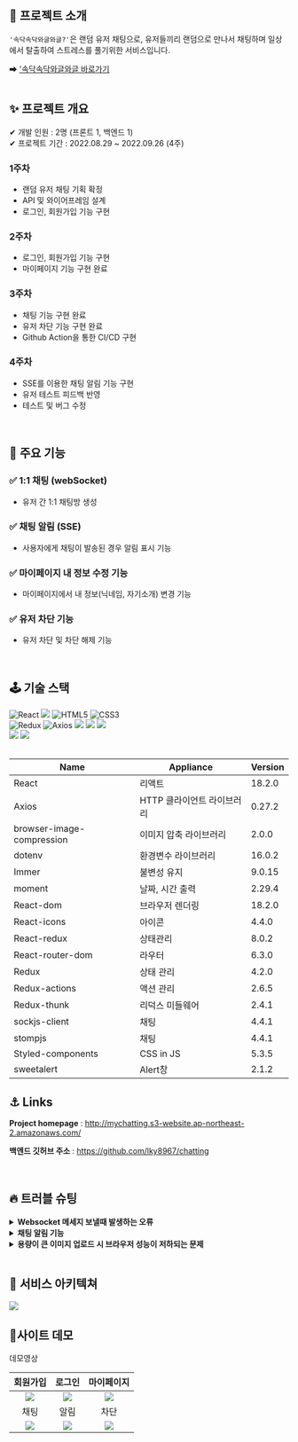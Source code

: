 ## 🤝 프로젝트 소개
`'속닥속닥와글와글?'`은 랜덤 유저 채팅으로, 유저들끼리 랜덤으로 만나서 채팅하며 일상에서 탈출하여 스트레스를 풀기위한 서비스입니다.<br/>

➡ ['속닥속닥와글와글 바로가기](http://mychatting.s3-website.ap-northeast-2.amazonaws.com/)  
<br/>

## ✨ 프로젝트 개요

✔ 개발 인원 : 2명 (프론트 1, 백엔드 1)
<br/>
✔ 프로젝트 기간 : 2022.08.29 ~ 2022.09.26 (4주)

### 1주차

- 랜덤 유저 채팅 기획 확정
- API 및 와이어프레임 설계
- 로그인, 회원가입 기능 구현 

### 2주차

- 로그인, 회원가입 기능 구현 
- 마이페이지 기능 구현 완료

### 3주차

- 채팅 기능 구현 완료
- 유저 차단 기능 구현 완료
- Github Action을 통한 CI/CD 구현

### 4주차

- SSE를 이용한 채팅 알림 기능 구현
- 유저 테스트 피드백 반영
- 테스트 및 버그 수정

<br/>

## 🔧 주요 기능
### ✅ 1:1 채팅 (webSocket)

- 유저 간 1:1 채팅방 생성

### ✅ 채팅 알림 (SSE)

- 사용자에게 채팅이 발송된 경우 알림 표시 기능

### ✅ 마이페이지 내 정보 수정 기능

- 마이페이지에서 내 정보(닉네임, 자기소개) 변경 기능

### ✅ 유저 차단 기능

- 유저 차단 및 차단 해제 기능

<br/>

## 🕹 기술 스택
<div display=flex>
<img alt="React" src ="https://img.shields.io/badge/React-61DAFB.svg?&style=for-the-badge&logo=React&logoColor=black"/>
<img src="https://img.shields.io/badge/javascript-F7DF1E?style=for-the-badge&logo=javascript&logoColor=black">
<img alt="HTML5" src ="https://img.shields.io/badge/HTML5-E34F26.svg?&style=for-the-badge&logo=HTML5&logoColor=white"/>
<img alt="CSS3" src ="https://img.shields.io/badge/CSS3-1572B6.svg?&style=for-the-badge&logo=CSS3&logoColor=white"/>
</div>
<div display=flex>
<img alt="Redux" src ="https://img.shields.io/badge/Redux-764ABC.svg?&style=for-the-badge&logo=Redux&logoColor=black"/>
<img alt="Axios" src ="https://img.shields.io/badge/Axios-6F02B5.svg?&style=for-the-badge&logo=Axios&logoColor=white"/>
<img src="https://img.shields.io/badge/Styled Components-F893D1?style=for-the-badge&logo=styledComponents&logoColor=white">
<img src="https://img.shields.io/badge/StompJS-008000?style=for-the-badge&logo=stompjs&logoColor=white">
<img src="https://img.shields.io/badge/SockJS-008000?style=for-the-badge&logo=sockjs&logoColor=white">
</div>
<div display=flex>
<img src="https://img.shields.io/badge/Github-000000?style=for-the-badge&logo=github&logoColor=white">
<img src="https://img.shields.io/badge/Github%20Actions-000000?style=for-the-badge&logo=github-actions&logoColor=white">
</div>

<br/>

| Name | Appliance | Version |
| --- | --- | --- |
| React | 리액트 | 18.2.0 |
| Axios | HTTP 클라이언트 라이브러리 | 0.27.2 |
| browser-image-compression | 이미지 압축 라이브러리 | 2.0.0 |
| dotenv | 환경변수 라이브러리 | 16.0.2 |
| Immer | 불변성 유지 | 9.0.15 |
| moment | 날짜, 시간 출력 |2.29.4|
| React-dom | 브라우저 렌더링 | 18.2.0 |
| React-icons | 아이콘 | 4.4.0 |
| React-redux | 상태관리 | 8.0.2 |
| React-router-dom | 라우터 | 6.3.0 |
| Redux | 상태 관리 | 4.2.0 |
| Redux-actions | 액션 관리 | 2.6.5 |
| Redux-thunk | 리덕스 미들웨어 |2.4.1 |
| sockjs-client | 채팅 |4.4.1|
| stompjs | 채팅 |4.4.1|
| Styled-components | CSS in JS | 5.3.5 |
| sweetalert | Alert창 | 2.1.2 |

## ⚓️ Links
**Project homepage** : http://mychatting.s3-website.ap-northeast-2.amazonaws.com/

**백엔드 깃허브 주소** : https://github.com/lky8967/chatting

<br/>

## 🔥 트러블 슈팅
<details>
<summary><strong>Websocket 메세지 보낼때 발생하는 오류</strong></summary>
  <br/>
  <ul>
<li><strong>문제상황</strong>
<p>- 
InvalidStateError: The connection has not been established yet<br/>
메세지를 보내는 trigger 를 발생시킬때마다 위와같은 오류가 나왔다. 
<li><strong>원인</strong>
<p>- 아직 웹소켓이 준비가 되지않았는데, 계속 trigger 를 시키니깐 오류가 난것.
<li><strong>해결방안</strong>
<p>-Stomp.Client 안에는 ws.readyState 라는 integer 값이 있으며, 연결되었을 경우에(준비가된 경우) 1을 반환한다고 한다. 그 사실을 이용해서 새로운 함수를 만들어줬다
<pre>
<code>
// 웹소켓이 연결될 때 까지 실행하는 함수
  const waitForConnection = (stompClient, callback) => {
    setTimeout(function () {
     // 연결되었을 때 콜백함수 실행
      if (stompClient.ws.readyState === 1) {
        callback();
        // 연결이 안 되었으면 재호출
      } else {
        waitForConnection(stompClient, callback);
      }
    }, 0.1); // 밀리초 간격으로 실행
  };
</code>
</pre>
<p>- send 만 있던 함수를 새롭게 정의한 waitForConnection 함수로 감싸줬다.
<pre>
<code>
 const SendMessage = () => {
    if (!message) return;

    const _reg =
      /([\u2700-\u27BF]|[\uE000-\uF8FF]|\uD83C[\uDC00-\uDFFF]|\uD83D[\uDC00-\uDFFF]|[\u2011-\u26FF]|\uD83E[\uDD10-\uDDFF])/g;
    if (_reg.test(message)) {
      swal({
        title: "이모티콘은 사용할 수 없습니다 😢",
        icon: "error",
        closeOnClickOutside: false,
      }).then(function () {
        setMessage("");
      });
      return;
    }

    const data = {
      accType: "TALK",
      reqType: "TALK",
      roomId: roomId,
      senderId: myInfo && myInfo.id,
      nickname: myInfo && myInfo.nickname,
      acceptorId: acceptorId,
      message: message,
      isRead: false,
    };

    waitForConnection(stompClient.current, () => {
      stompClient.current.debug = null;
      stompClient.current.send(
        "/pub/api/chat/message",
        {
          Authorization: `Bearer ${localStorage.getItem("token")}`,
        },
        JSON.stringify(data)
      );
      setMessageState(true);
    });
    setMessage("");
  };
</code>
</pre>
<li><strong>결과</strong>
<p>- 몇번이고 메세지를 보내도 아까와 같은 오류가 뜨지 않는것을 확인했다.
  </ul>
</details>

  <details>
    <summary><strong> 채팅 알림 기능 </strong></summary>
        <br/>
      <ul>
<li><strong>문제상황</strong>
<p>- 최초에 webSocket을 이용하여 알림 기능 구현을 시도하였으나, webSocket이 양방향 통신인 것에 비해 채팅 알림은 서버에서 클라이언트로의 단방향 통신만을 요구하였기 때문에, 이에 서버 리소스 낭비를 우려하여 백엔드 팀원과 새로운 통신 방법을 모색했다.
      <li><strong>해결방안</strong>
<p>- webSocket 이외의 통신 방법을 찾아본 결과, 서버에서 클라이언트로의 단방향 통신만을 지원하는 SSE를 알림에 사용하는 것이 적합하다고 판단했다.
<pre>
<code>
  useEffect(() => {
    if (myId) {
      eventSource.current = new EventSource(
        `${process.env.REACT_APP_API_URL}/api/subscribe/${myId}`
      );

      eventSource.current.onmessage = (message) => {
        if (!message.data.includes("EventStream Created")) {
          dispatch(userAction.chatListDB());
        }
      };
    }
    return () => {
      if (eventSource.current) {
        eventSource.current.close();
        eventSource.current = null;
      }
    };
  }, [myId, dispatch, notifications]);
</code>
</pre>
     <li><strong>결과</strong>
<p>- webSocket과 달리 SSE는 별도의 프로토콜을 사용하지 않고 HTTP를 이용하기 때문에 webSocket을 사용할 때 보다 리소스 낭비를 감소시킬 수 있을 것으로 기대된다.
 
   </details>
   
  <details>
    <summary><strong>용량이 큰 이미지 업로드 시 브라우저 성능이 저하되는 문제</strong></summary>
        <br/>
        <ul>
<li><strong>문제상황</strong>
<p>- 게시물 작성하기 단계에서 용량이 큰(10MB 이상) 이미지를 업로드하는 경우, 클라이언트 측에서 브라우저 성능이 저하되는 문제가 발생했다.
 <li><strong>원인</strong>
<p>- 대용량 이미지가 업로드되어도, 압축을 진행하지 않고 그대로 사용하고 있기 때문에 리렌더링이 발생하면 성능 저하가 발생했다.
 <li><strong>해결 방안</strong>
<p>- browser-image-compression을 사용하여 이미지를 2MB 이하로 압축시키는 방법으로 해결했다.
<pre>
<code>
  const loadProfilImg = async (e) => {
    const file = e.target.files[0];

    const options = {
      maxSizeMb: 1,
      maxWidthOrHeight: 400,
    };
    try {
      const compressedImage = await imageCompression(file, options);
      const resultFile = new File([compressedImage], compressedImage.name, {
        type: compressedImage.type,
      });

      const Url = URL.createObjectURL(compressedImage);

      setUserImgUrl(resultFile);
      setPreviewUrl(Url);
    } catch (error) {}
  };
</code>
</pre>
  </details>

<br/>

## 📖 서비스 아키텍쳐
![](https://velog.velcdn.com/images/hongsoom/post/96ee6cae-330d-4ca9-9149-18fb943f02bd/image.PNG)


## 🎥사이트 데모

<summary>데모영상</summary>
  
|회원가입|로그인|마이페이지| 
|:---:|:---:|:---:| 
|<img src="https://velog.velcdn.com/images/hongsoom/post/c21c84a6-0f07-4ba5-8701-461848a3e685/image.gif" />|<img src="https://velog.velcdn.com/images/hongsoom/post/918a6ddc-9cd1-43d4-bad1-8564d2313907/image.gif"/>|<img src="https://velog.velcdn.com/images/hongsoom/post/07abbf0e-842d-4877-8a1b-cd5110b83366/image.gif" />|
|채팅|알림|차단|
|<img src="https://velog.velcdn.com/images/hongsoom/post/c1716bd5-636e-49ca-ac56-b20deffc93b7/image.gif" />|<img src="https://velog.velcdn.com/images/hongsoom/post/b85d2806-7ab3-4d6b-8c54-7de00a36435d/image.gif" />|<img src="https://velog.velcdn.com/images/hongsoom/post/26867e42-8495-4b9b-a2b3-009ac3f9eb1a/image.gif" />|
